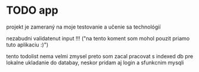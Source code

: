 # TODO app 

projekt je zameraný na moje testovanie a učenie sa technológií

nezabudni validatenut input !!! ("na tento koment som mohol pouzit priamo tuto aplikaciu :)")

tento todolist nema velmi zmysel preto som zacal pracovat s indexed db pre lokalne ukladanie do databay, neskor pridam aj login a sfunkcnim mysqli